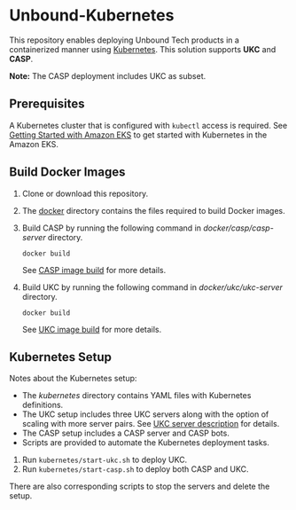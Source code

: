 
# Unbound-Kubernetes

This repository enables deploying Unbound Tech products in a containerized manner using [Kubernetes](https://kubernetes.io/). This solution supports **UKC** and **CASP**. 

**Note:** The CASP deployment includes UKC as subset.

## Prerequisites
A Kubernetes cluster that is configured with `kubectl` access is required. See [Getting Started with Amazon EKS](Getting_Started_with_Amazon_EKS.md) to get started with Kubernetes in the Amazon EKS.


## Build Docker Images
1. Clone or download this repository.
2. The [docker](./docker) directory contains the files required to build Docker images.
3. Build CASP by running the following command in *docker/casp/casp-server* directory.

    `docker build`

    See [CASP image build](docker/casp/casp-server) for more details.
4. Build UKC by running the following command in *docker/ukc/ukc-server* directory.

    `docker build`

    See [UKC image build](docker/ukc/ukc-server) for more details.


## Kubernetes Setup
Notes about the Kubernetes setup:
- The *kubernetes* directory contains YAML files with Kubernetes definitions.
- The UKC setup includes three UKC servers along with the option of scaling with more server pairs. See [UKC server description](kubernetes/ukc/README.md) for details.
- The CASP setup includes a CASP server and CASP bots.
- Scripts are provided to automate the Kubernetes deployment tasks. 

1. Run `kubernetes/start-ukc.sh` to deploy UKC.
2. Run `kubernetes/start-casp.sh` to deploy both CASP and UKC.

There are also corresponding scripts to stop the servers and delete the setup.
